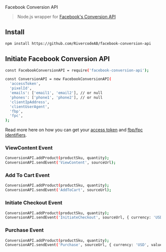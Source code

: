 Facebook Conversion API

> Node.js wrapper for [Facebook's Conversion API](https://developers.facebook.com/docs/marketing-api/conversions-api/)

## Install

```bash
npm install https://github.com/RivercodeAB/facebook-conversion-api
```

## Initiate Facebook Conversion API
```bash
const FacebookConversionAPI = require('facebook-conversion-api');

const ConversionAPI = new FacebookConversionAPI(
  'accessToken',
  'pixelId',
  'emails': ['email1', 'email2'], // or null
  'phones': ['phone1', 'phone2'], // or null
  'clientIpAddress',
  'clientUserAgent',
  'fbp',
  'fpc',
);
```

Read more here on how you can get your [access token](https://developers.facebook.com/docs/marketing-api/conversions-api/get-started/#access-token) and [fbp/fpc identifiers](https://developers.facebook.com/docs/marketing-api/conversions-api/parameters/fbp-and-fbc/).

### ViewContent Event
```bash
ConversionAPI.addProduct(productSku, quantity);
ConversionAPI.sendEvent('ViewContent', sourceUrl);
```

### Add To Cart Event
```bash
ConversionAPI.addProduct(productSku, quantity);
ConversionAPI.sendEvent('AddToCart', sourceUrl);
```

### Initiate Checkout Event
```bash
ConversionAPI.addProduct(productSku, quantity);
ConversionAPI.sendEvent('InitiateCheckout', sourceUrl, { currency: 'USD', value: 1000 });
```

### Purchase Event
```bash
ConversionAPI.addProduct(productSku, quantity);
ConversionAPI.sendEvent('Purchase', sourceUrl, { currency: 'USD', value: 1000 });
```
